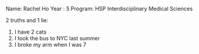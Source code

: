 Name: Rachel Ho
Year : 5
Program: HSP Interdisciplinary Medical Sciences

2 truths and 1 lie:
1. I have 2 cats 
2. I took the bus to NYC last summer 
3. I broke my arm when I was 7

